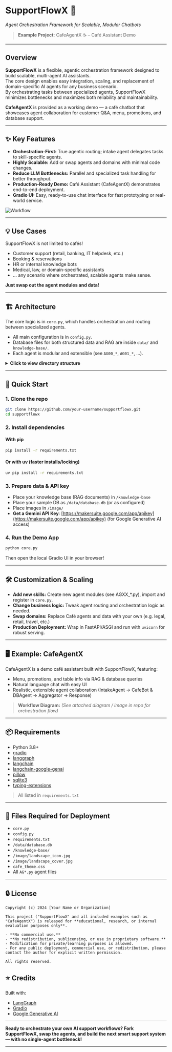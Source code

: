 # SupportFlowX 🚀  
*Agent Orchestration Framework for Scalable, Modular Chatbots*

> **Example Project:** CafeAgentX ☕ – Café Assistant Demo

---

## Overview

**SupportFlowX** is a flexible, agentic orchestration framework designed to build scalable, multi-agent AI assistants.  
The core design enables easy integration, scaling, and replacement of domain-specific AI agents for any business scenario.  
By orchestrating tasks between specialized agents, SupportFlowX minimizes bottlenecks and maximizes both reliability and maintainability.

**CafeAgentX** is provided as a working demo — a café chatbot that showcases agent collaboration for customer Q&A, menu, promotions, and database support.

---

## ✨ Key Features

- **Orchestration-First:** True agentic routing; intake agent delegates tasks to skill-specific agents.
- **Highly Scalable:** Add or swap agents and domains with minimal code changes.
- **Reduce LLM Bottlenecks:** Parallel and specialized task handling for better throughput.
- **Production-Ready Demo:** Café Assistant (CafeAgentX) demonstrates end-to-end deployment.
- **Gradio UI:** Easy, ready-to-use chat interface for fast prototyping or real-world service.

![Workflow](https://github.com/user-attachments/assets/9cb92dc7-0b54-4447-8fcc-0b29aaccc323)
</details>

---

## 💡 Use Cases

SupportFlowX is not limited to cafés!
- Customer support (retail, banking, IT helpdesk, etc.)
- Booking & reservations
- HR or internal knowledge bots
- Medical, law, or domain-specific assistants
- … any scenario where orchestrated, scalable agents make sense.

**Just swap out the agent modules and data!**

---

## 🏗️ Architecture

The core logic is in `core.py`, which handles orchestration and routing between specialized agents.
- All main configuration is in `config.py`.
- Database files for both structured data and RAG are inside `data/` and `knowledge-base/`.
- Each agent is modular and extensible (see `AG00_*`, `AG01_*`, ...).

<details>
<summary><b>Click to view directory structure</b></summary>

```
.
├── data/                      # Contains database.db, and setup scripts
├── image/                     # Images for Gradio UI
├── knowledge-base/            # RAG source documents, and setup scripts
├── landscape\_cafe/           # RAG database
├── AG00\_intake\_agent.py
├── AG01\_cafe\_bot.py
├── AG02\_database\_agent.py
├── AG03\_aggregator\_agent.py
├── core.py                    # Main orchestration entrypoint
├── config.py                  # Central configuration
├── cafe\_theme.css            # Custom Gradio theme
├── requirements.txt
├── README.md
├── demo.ipynb

```

</details>

---

## 🚀 Quick Start

### 1. Clone the repo

```bash
git clone https://github.com/your-username/supportflowx.git
cd supportflowx
````

### 2. Install dependencies

#### With pip

```bash
pip install -r requirements.txt
```

#### Or with uv (faster installs/locking)

```bash
uv pip install -r requirements.txt
```

### 3. Prepare data & API key

* Place your knowledge base (RAG documents) in `/knowledge-base`
* Place your sample DB as `/data/database.db` (or as configured)
* Place images in `/image/`
* **Get a Gemini API Key**: [https://makersuite.google.com/app/apikey](https://makersuite.google.com/app/apikey) (for Google Generative AI access)

### 4. Run the Demo App

```bash
python core.py
```

Then open the local Gradio UI in your browser!

---

## 🛠️ Customization & Scaling

* **Add new skills:** Create new agent modules (see AGXX\_\*.py), import and register in `core.py`.
* **Change business logic:** Tweak agent routing and orchestration logic as needed.
* **Swap domains:** Replace Café agents and data with your own (e.g. legal, retail, travel, etc.)
* **Production Deployment:** Wrap in FastAPI/ASGI and run with `uvicorn` for robust serving.

---

## 🖥️ Example: CafeAgentX

CafeAgentX is a demo café assistant built with SupportFlowX, featuring:

* Menu, promotions, and table info via RAG & database queries
* Natural language chat with easy UI
* Realistic, extensible agent collaboration (IntakeAgent → CafeBot & DBAgent → Aggregator → Response)

> **Workflow Diagram:**
> *(See attached diagram / image in repo for orchestration flow)*

---

## 📦 Requirements

* Python 3.8+
* [gradio](https://gradio.app/)
* [langgraph](https://github.com/langchain-ai/langgraph)
* [langchain](https://github.com/langchain-ai/langchain)
* [langchain-google-genai](https://github.com/langchain-ai/langchain)
* [pillow](https://python-pillow.org/)
* [sqlite3](https://docs.python.org/3/library/sqlite3.html)
* [typing-extensions](https://pypi.org/project/typing-extensions/)

> All listed in `requirements.txt`

---

## 📁 Files Required for Deployment

* `core.py`
* `config.py`
* `requirements.txt`
* `/data/database.db`
* `/knowledge-base/`
* `/image/landscape_icon.jpg`
* `/image/landscape_cover.jpg`
* `cafe_theme.css`
* All `AG*.py` agent files

---

## 🔒 License

```
Copyright (c) 2024 [Your Name or Organization]

This project ("SupportFlowX" and all included examples such as "CafeAgentX") is released for **educational, research, or internal evaluation purposes only**.

- **No commercial use.**
- **No redistribution, sublicensing, or use in proprietary software.**
- Modification for private/learning purposes is allowed.
- For any public deployment, commercial use, or redistribution, please contact the author for explicit written permission.

All rights reserved.
```

## ⭐ Credits

Built with:

* [LangGraph](https://langchain-ai.github.io/langgraph/)
* [Gradio](https://gradio.app/)
* [Google Generative AI](https://makersuite.google.com/)

---

**Ready to orchestrate your own AI support workflows?
Fork SupportFlowX, swap the agents, and build the next smart support system — with no single-agent bottleneck!**

---
